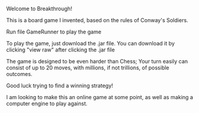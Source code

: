 Welcome to Breakthrough!

This is a board game I invented, based on the rules of Conway's Soldiers.

Run file GameRunner to play the game


To play the game, just download the .jar file.
You can download it by clicking "view raw" after clicking the .jar file

The game is designed to be even harder than Chess; Your turn easily can consist of up to 20 moves, with millions, if not trillions, of possible outcomes.

Good luck trying to find a winning strategy!

I am looking to make this an online game at some point, as well as making a computer engine to play against.
